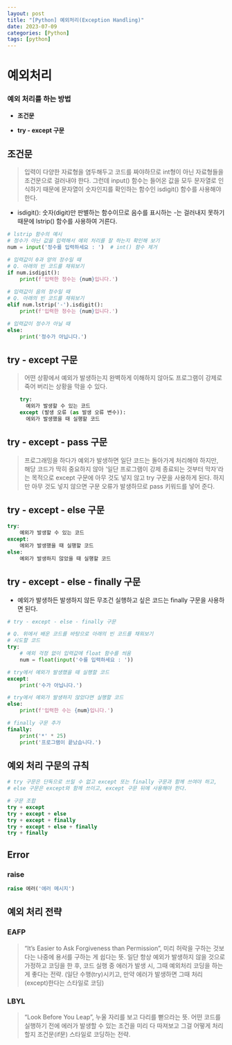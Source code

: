 ```yaml
---
layout: post
title: "[Python] 예외처리(Exception Handling)"
date: 2023-07-09
categories: [Python]
tags: [python]
---
```









# 예외처리


### 예외 처리를 하는 방법
- **조건문**

- **try - except 구문**

## 조건문

  > 입력이 다양한 자료형을 염두해두고 코드를 짜야하므로 int형이 아닌 자료형들을 조건문으로 걸러내야 한다.
  > 그런데 input() 함수는 들어온 값을 모두 문자열로 인식하기 때문에 문자열이 숫자인지를 확인하는 함수인 isdigit() 함수를 사용해야한다.

  - isdigit(): 숫자(digit)만 판별하는 함수이므로 음수를 표시하는 -는 걸러내지 못하기때문에 lstrip() 함수를 사용하여 거른다.

```python
# lstrip 함수의 예시
# 정수가 아닌 값을 입력해서 예외 처리를 잘 하는지 확인해 보기  
num = input('정수를 입력하세요 : ')  # int() 함수 제거

# 입력값이 0과 양의 정수일 때
# Q. 아래의 빈 코드를 채워보기 
if num.isdigit():
    print(f'입력한 정수는 {num}입니다.')
    
# 입력값이 음의 정수일 때
# Q. 아래의 빈 코드를 채워보기
elif num.lstrip('-').isdigit():
    print(f'입력한 정수는 {num}입니다.')

# 입력값이 정수가 아닐 때
else:
    print('정수가 아닙니다.')
```


## try - except 구문
  > 어떤 상황에서 예외가 발생하는지 완벽하게 이해하지 않아도 프로그램이 강제로 죽어 버리는 상황을 막을 수 있다.
```python
    try:
      예외가 발생할 수 있는 코드
    except (발생 오류 (as 발생 오류 변수)):
      에외가 발생했을 때 실행할 코드
```

## try - except - pass 구문
> 프로그래밍을 하다가 예외가 발생하면 일단 코드는 돌아가게 처리해야 하지만, 해당 코드가 딱히 중요하지 않아 '일단 프로그램이 강제 종료되는 것부터 막자'라는 목적으로 except 구문에 아무 것도 넣지 않고 try 구문을 사용하게 된다. 하지만 아무 것도 넣지 않으면 구문 오류가 발생하므로 pass 키워드를 넣어 준다.


## try - except - else 구문
```python
try:
    예외가 발생할 수 있는 코드
except:
    에외가 발생했을 때 실행할 코드
else:
    예외가 발생하지 않았을 때 실행할 코드
```

## try - except - else - finally 구문
  - 예외가 발생하든 발생하지 않든 무조건 실행하고 싶은 코드는 finally 구문을 사용하면 된다.

```python
# try - except - else - finally 구문 

# Q. 위에서 배운 코드를 바탕으로 아래의 빈 코드를 채워보기 
# 시도할 코드 
try:
    # 예외 걱정 없이 입력값에 float 함수를 씌움
    num = float(input('수를 입력하세요 : '))

# try에서 예외가 발생했을 때 실행할 코드
except:
    print('수가 아닙니다.')

# try에서 예외가 발생하지 않았다면 실행할 코드
else:
    print(f'입력한 수는 {num}입니다.')

# finally 구문 추가
finally:
    print('*' * 25)
    print('프로그램이 끝났습니다.')
```

## 예외 처리 구문의 규칙

```python
# try 구문은 단독으로 쓰일 수 없고 except 또는 finally 구문과 함께 쓰여야 하고,
# else 구문은 except와 함께 쓰이고, except 구문 뒤에 사용해야 한다.

# 구문 조합
try + except
try + except + else
try + except + finally
try + except + else + finally
try + finally
```

## Error
  ### raise
```python
raise 에러('에러 메시지')
```

## 예외 처리 전략
### EAFP
> “It’s Easier to Ask Forgiveness than Permission”, 미리 허락을 구하는 것보다는 나중에 용서를 구하는 게 쉽다는 뜻. 일단 항상 예외가 발생하지 않을 것으로 가정하고 코딩을 한 후, 코드 실행 중 에러가 발생 시, 그때 예외처리 코딩을 하는 게 좋다는 전략. (일단 수행(try)시키고, 만약 에러가 발생하면 그때 처리(except)한다는 스타일로 코딩)

### LBYL
> “Look Before You Leap”, 누울 자리를 보고 다리를 뻗으라는 뜻. 어떤 코드를 실행하기 전에 에러가 발생할 수 있는 조건을 미리 다 따져보고 그걸 어떻게 처리할지 조건문(if문) 스타일로 코딩하는 전략.


